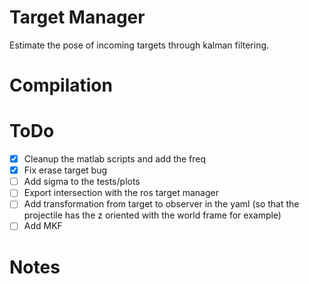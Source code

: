 # Target Manager

Estimate the pose of incoming targets through kalman filtering.

# Compilation

# ToDo

- [x] Cleanup the matlab scripts and add the freq
- [x] Fix erase target bug
- [ ] Add sigma to the tests/plots
- [ ] Export intersection with the ros target manager
- [ ] Add transformation from target to observer in the yaml (so that the projectile has the z oriented with the world frame for example)
- [ ] Add MKF

# Notes
